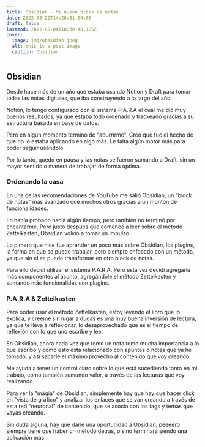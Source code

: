 ```yaml
---
title: Obsidian - Mi nuevo block de notas
date: 2022-08-22T14:28:01-04:00
draft: false
lastmod: 2022-08-04T18:30:48.185Z
cover:
  image: img/obsidian.jpeg
  alt: this is a post image
  caption: Obsidian
---
```


## Obsidian

Desde hace más de un año que estaba usando Notion y Draft para tomar todas las notas digitales, que iba construyendo a lo largo del año.

Notion, lo tengo configurado con el sistema P.A.R.A el cuál me dió muy buenos resultados, ya que estaba todo ordenado y trackeado gracias a su estructura basada en base de datos.

Pero en algún momento terminó de "aburrirme". Creo que fue el hecho de que no lo estaba aplicando en algo más. Le falta algún motor más para poder seguir usándolo.

Por lo tanto, quedó en pausa y las notas se fueron sumando a Draft, sin un mayor sentido o manera de trabajar de forma optima.

### Ordenando la casa

En una de las recomendaciones de YouTube me salió Obsidian, un "block de notas" más avanzado que muchos otros gracias a un montón de funcionalidades.

Lo había probado hacía algún tiempo, pero también no terminó por encantarme. Pero justo después que comencé a leer sobre el método Zettelkasten, Obsidian volvió a tomar un impulso.

Lo pimero que hice fue aprender un poco más sobre Obsidian, los plugins, la forma en que se puede trabajar, pero siempre enfocado con un método, ya que sin el se puede transformar en otro block de notas.

Para ello decidí utilizar el sistema P.A.R.A. Pero esta vez decidí agregarle más componentes al asunto, agregándole el método Zettelkasten y sumando más funcionalides con plugins.

### P.A.R.A & Zettelkasten

Para poder usar el método Zettelkasten, estoy leyendo el libro que lo explica, y creeme sin lugar a dudas es una muy buena inversión de lectura, ya que te lleva a reflexionar, lo desaprovechado que es el tiempo de reflexión con lo que uno escribe y lee.

En Obsidian, ahora cada vez que tomo un nota tomo mucha importancia a lo que escribo y como esto está relacionado con apuntes o notas que ya he tomado, y así sacarle el máximo provecho al contenido que voy creando.

Me ayuda a tener un control claro sobre lo que está sucediendo tanto en mi trabajo, como también sumando valor, a través de las lecturas que voy realizando.

Para ver la "mágia" de Obsidian, simplemente hay que hay que hacer click en "vista de gráfico" y analizar los enlaces que se van creando a través de esta red "neuronal" de contenido, que se asocia con los tags y temas que vayas creando.

Sin duda alguna, hay que darle una oportunidad a Obsidian, peeeero siempre tiene que haber un método detrás, o sino terminará siendo una aplicación más.
